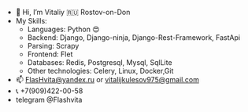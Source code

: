 - 👋 Hi, I’m Vitaliy 🇷🇺 Rostov-on-Don
- My Skills:
    - Languages: Python 😍
    - Backend: Django, Django-ninja, Django-Rest-Framework, FastApi
    - Parsing: Scrapy
    - Frontend: Flet
    - Databases: Redis, Postgresql, Mysql, SqlLite
    - Other technologies: Celery, Linux, Docker,Git
- 📫 FlasHvita@yandex.ru or vitalijkulesov975@gmail.com
- 📞  +7(909)422-00-58
- telegram @Flashvita

<!---
Flashvita/Flashvita is a ✨ special ✨ repository because its `README.md` (this file) appears on your GitHub profile.
You can click the Preview link to take a look at your changes.
--->
